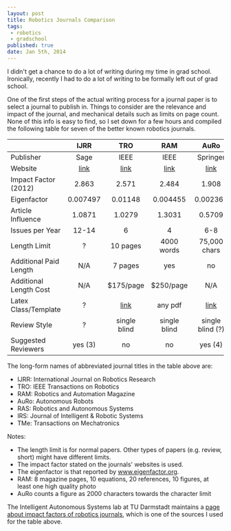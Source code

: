 ```yaml
---
layout: post
title: Robotics Journals Comparison
tags:
 - robotics
 - gradschool
published: true
date: Jan 5th, 2014
---
```


I didn't get a chance to do a lot of writing during my time in grad school. Ironically, recently I had to do a lot of writing to be formally left out of grad school.

One of the first steps of the actual writing process for a journal paper is to select a journal to publish in. Things to consider are the relevance and impact of the journal, and mechanical details such as limits on page count. None of this info is easy to find, so I set down for a few hours and compiled the following table for seven of the better known robotics journals.

|     | IJRR | TRO | RAM | AuRo | RAS | Robotica | IRS | TMe |
| --- |:----:|:---:|:---:|:----:|:---:|:--------:|:---:|:---:|
| Publisher | Sage | IEEE | IEEE | Springer | Elsevier | Cambridge | Springer | IEEE |
| Website | [link](http://ijr.sagepub.com/) | [link](http://www.ieee-ras.org/publications/t-ro) | [link](http://www.ieee-ras.org/publications/ram) | [link](http://link.springer.com/journal/10514) | [link](http://www.journals.elsevier.com/robotics-and-autonomous-systems/) | [link](https://journals.cambridge.org/action/displayJournal?jid=ROB) | [link](https://www.springer.com/engineering/robotics/journal/10846)| [link](http://ieee-asme-mechatronics.org/) |
| Impact Factor (2012) | 2.863 | 2.571 | 2.484 | 1.908 | 1.156 | 0.88 | 0.827 | 3.135 |
| Eigenfactor | 0.007497 | 0.01148 | 0.004455 | 0.002366 | 0.004485 | 0.002241 | 0.001613 | 0.004954 |
| Article Influence | 1.0871 | 1.0279 | 1.3031 | 0.5709 | 0.496 | 0.3036 | 0.252 | 0.6653 |
| Issues per Year | 12-14 | 6 | 4 | 6-8 | 12 | 7-8 | 8-10 | 6 |
| Length Limit | ? | 10 pages | 4000 words | 75,000 chars | none | none | none | 8 pages |
| Additional Paid Length | N/A | 7 pages | yes | no | N/A | N/A | N/A | yes |
| Additional Length Cost | N/A | $175/page | $250/page | N/A | N/A | N/A | N/A | $200 |
| Latex Class/Template | ? | [link](http://www.ieee.org/publications_standards/publications/authors/author_templates.html) | any pdf | [link](http://static.springer.com/sgw/documents/468198/application/zip/LaTeX.zip) | [link](http://www.elsevier.com/author-schemas/latex-instructions) | any pdf | [link](http://static.springer.com/sgw/documents/468198/application/zip/LaTeX.zip) | [link](http://www.ieee.org/publications_standards/publications/authors/author_templates.html) |
| Review Style | ? | single blind | single blind | single blind (?) | single blind (?) | ? | ? | single blind |
| Suggested Reviewers | yes (3) | no | no | yes (4) | yes (3) | no | no | no |

The long-form names of abbreviated journal titles in the table above are:

* IJRR: International Journal on Robotics Research
* TRO: IEEE Transactions on Robotics
* RAM: Robotics and Automation Magazine
* AuRo: Autonomous Robots
* RAS: Robotics and Autonomous Systems
* IRS: Journal of Intelligent & Robotic Systems
* TMe: Transactions on Mechatronics

Notes:

* The length limit is for normal papers. Other types of papers (e.g. review, short) might have different limits.
* The impact factor stated on the journals' websites is used.
* The eigenfactor is that reported by www.eigenfactor.org.
* RAM: 8 magazine pages, 10 equations, 20 references, 10 figures, at least one high quality photo
* AuRo counts a figure as 2000 characters towards the character limit

The Intelligent Autonomous Systems lab at TU Darmstadt maintains a [page about impact factors of robotics journals](http://www.ias.tu-darmstadt.de/Miscellaneous/JournalImpactFactors), which is one of the sources I used for the table above.
